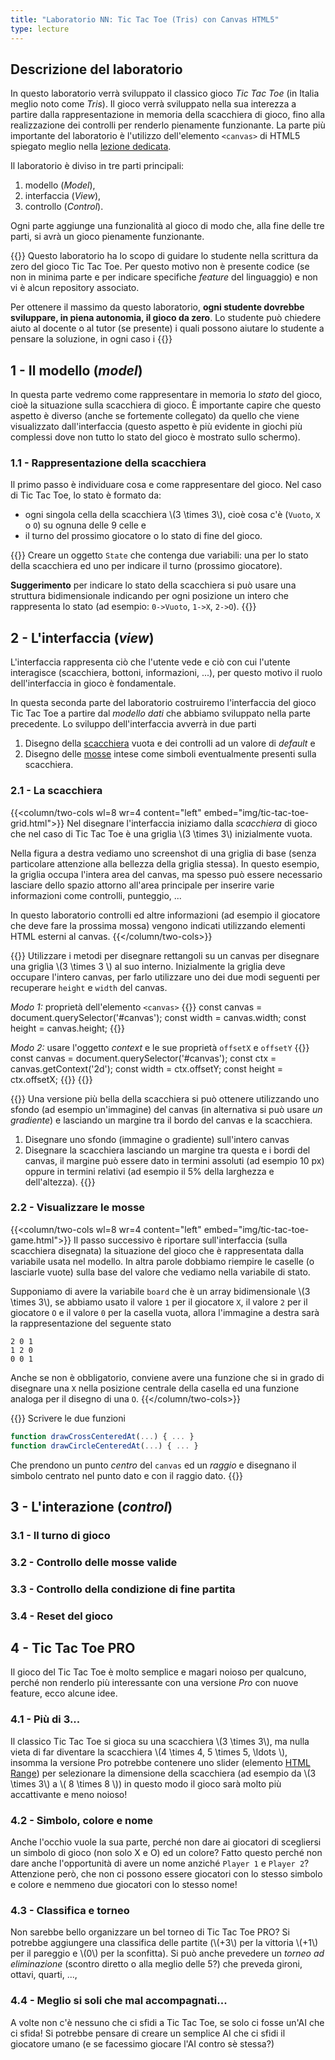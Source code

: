 ```yaml
---
title: "Laboratorio NN: Tic Tac Toe (Tris) con Canvas HTML5"
type: lecture
---
```


## Descrizione del laboratorio
In questo laboratorio verrà sviluppato il classico gioco *Tic Tac Toe* (in Italia
meglio noto come *Tris*). Il gioco verrà sviluppato nella sua interezza a partire
dalla rappresentazione in memoria della scacchiera di gioco, fino alla realizzazione
dei controlli per renderlo pienamente funzionante. La parte più importante del
laboratorio è l'utilizzo dell'elemento `<canvas>` di HTML5 spiegato meglio nella
[lezione dedicata]().

Il laboratorio è diviso in tre parti principali:
1. modello (*Model*),
2. interfaccia (*View*),
3. controllo (*Control*).

Ogni parte aggiunge una funzionalità al gioco di modo che, alla fine delle tre
parti, si avrà un gioco pienamente funzionante.

{{<attention>}}
Questo laboratorio ha lo scopo di guidare lo studente nella scrittura da zero del
gioco Tic Tac Toe. Per questo motivo non è presente codice (se non in minima parte
e per indicare specifiche *feature* del linguaggio) e non vi è alcun repository
associato.

Per ottenere il massimo da questo laboratorio, **ogni studente dovrebbe sviluppare,
in piena autonomia, il gioco da zero**. Lo studente può chiedere aiuto al docente o
al tutor (se presente) i quali possono aiutare lo studente a pensare la soluzione,
in ogni caso i
{{</attention>}}

## 1 - Il modello (*model*)
In questa parte vedremo come rappresentare in memoria lo *stato* del gioco, cioè
la situazione sulla scacchiera di gioco. È importante capire che questo aspetto
è diverso (anche se fortemente collegato) da quello che viene visualizzato
dall'interfaccia (questo aspetto è più evidente in giochi più complessi dove non
tutto lo stato del gioco è mostrato sullo schermo).

### 1.1 - Rappresentazione della scacchiera
Il primo passo è individuare cosa e come rappresentare del gioco. Nel caso di Tic
Tac Toe, lo stato è formato da:
* ogni singola cella della scacchiera \\(3 \times 3\\), cioè cosa c'è (`Vuoto`, `X` o `O`)
su ognuna delle 9 celle e
* il turno del prossimo giocatore o lo stato di fine del gioco.

{{<exercise title="Stato del gioco" >}}
Creare un oggetto `State` che contenga due variabili: una per lo stato della
scacchiera ed uno per indicare il turno (prossimo giocatore).

**Suggerimento** per indicare lo stato della scacchiera si può usare una
struttura bidimensionale indicando per ogni posizione un intero che rappresenta
lo stato (ad esempio: `0->Vuoto`, `1->X`, `2->O`).
{{</exercise>}}

## 2 - L'interfaccia (*view*)
L'interfaccia rappresenta ciò che l'utente vede e ciò con cui l'utente interagisce
(scacchiera, bottoni, informazioni, ...), per questo motivo il ruolo dell'interfaccia
in gioco è fondamentale.

In questa seconda parte del laboratorio costruiremo l'interfaccia del gioco Tic Tac
Toe a partire dal *modello dati* che abbiamo sviluppato nella parte precedente. Lo
sviluppo dell'interfaccia avverrà in due parti
1. Disegno della [scacchiera](#21---la-scacchiera) vuota e dei controlli ad un valore di *default* e
2. Disegno delle [mosse](#22---visualizzare-le-mosse) intese come simboli eventualmente presenti sulla scacchiera.

### 2.1 - La scacchiera

{{<column/two-cols wl=8 wr=4 content="left" embed="img/tic-tac-toe-grid.html">}}
Nel disegnare l'interfaccia iniziamo dalla *scacchiera* di gioco che nel caso di Tic
Tac Toe è una griglia \\(3 \times 3\\) inizialmente vuota.

Nella figura a destra vediamo uno screenshot di una griglia di base (senza particolare
attenzione alla bellezza della griglia stessa). In questo esempio, la griglia occupa
l'intera area del canvas, ma spesso può essere necessario lasciare dello spazio attorno
all'area principale per inserire varie informazioni come controlli, punteggio, ...

In questo laboratorio controlli ed altre informazioni (ad esempio il giocatore che deve
fare la prossima mossa) vengono indicati utilizzando elementi HTML esterni al canvas.
{{</column/two-cols>}}

{{<exercise>}}
Utilizzare i metodi per disegnare rettangoli su un canvas per disegnare una griglia
\\(3 \times 3 \\) al suo interno. Inizialmente la griglia deve occupare l'intero
canvas, per farlo utilizzare uno dei due modi seguenti per recuperare `height` e
`width` del canvas.

*Modo 1:* proprietà dell'elemento `<canvas>`
{{<highlight javascript>}}
const canvas = document.querySelector('#canvas');
const width = canvas.width;
const height = canvas.height;
{{</highlight>}}

*Modo 2:* usare l'oggetto *context* e le sue proprietà `offsetX` e `offsetY`
{{<highlight javascript>}}
const canvas = document.querySelector('#canvas');
const ctx = canvas.getContext('2d');
const width = ctx.offsetY;
const height = ctx.offsetX;
{{</highlight>}}
{{</exercise>}}

{{<exercise title="Scacchiera con sfondo">}}
Una versione più bella della scacchiera si può ottenere utilizzando uno sfondo
(ad esempio un'immagine) del canvas (in alternativa si può usare *un gradiente*)
e lasciando un margine tra il bordo del canvas e la scacchiera.
1. Disegnare uno sfondo (immagine o gradiente) sull'intero canvas
2. Disegnare la scacchiera lasciando un margine tra questa e i bordi del canvas, il
margine può essere dato in termini assoluti (ad esempio 10 px) oppure in termini
relativi (ad esempio il 5% della larghezza e dell'altezza).
{{</exercise>}}

### 2.2 - Visualizzare le mosse

{{<column/two-cols wl=8 wr=4 content="left" embed="img/tic-tac-toe-game.html">}}
Il passo successivo è riportare sull'interfaccia (sulla scacchiera disegnata) la
situazione del gioco che è rappresentata dalla variabile usata nel modello. In
altra parole dobbiamo riempire le caselle (o lasciarle vuote) sulla base del valore
che vediamo nella variabile di stato.

Supponiamo di avere la variabile `board` che è un array bidimensionale \\(3 \times 3\\),
se abbiamo usato il valore `1` per il giocatore `X`, il valore `2` per il giocatore `O`
e il valore `0` per la casella vuota, allora l'immagine a destra sarà la rappresentazione
del seguente stato
```
2 0 1
1 2 0
0 0 1
```

Anche se non è obbligatorio, conviene avere una funzione che si in grado di
disegnare una `X` nella posizione centrale della casella ed una funzione
analoga per il disegno di una `O`.
{{</column/two-cols>}}

{{<exercise>}}
Scrivere le due funzioni

```javascript
function drawCrossCenteredAt(...) { ... }
function drawCircleCenteredAt(...) { ... }
```
Che prendono un punto *centro* del `canvas` ed un *raggio* e disegnano il
simbolo centrato nel punto dato e con il raggio dato.
{{</exercise>}}


## 3 - L'interazione (*control*)

### 3.1 - Il turno di gioco

### 3.2 - Controllo delle mosse valide

### 3.3 - Controllo della condizione di fine partita

### 3.4 - Reset del gioco

## 4 - Tic Tac Toe PRO
Il gioco del Tic Tac Toe è molto semplice e magari noioso per qualcuno, perché
non renderlo più interessante con una versione *Pro* con nuove feature, ecco
alcune idee.

### 4.1 - Più di 3...
Il classico Tic Tac Toe si gioca su una scacchiera \\(3 \times 3\\), ma nulla vieta
di far diventare la scacchiera \\(4 \times 4, 5 \times 5, \ldots \\), insomma
la versione Pro potrebbe contenere uno slider (elemento [HTML Range](https://www.w3schools.com/tags/att_input_type_range.asp))
per selezionare la dimensione della scacchiera (ad esempio da \\(3 \times 3\\) a
\\( 8 \times 8 \\)) in questo modo il gioco sarà molto più accattivante e meno
noioso!

### 4.2 - Simbolo, colore e nome
Anche l'occhio vuole la sua parte, perché non dare ai giocatori di scegliersi
un simbolo di gioco (non solo X e O) ed un colore? Fatto questo perché non dare
anche l'opportunità di avere un nome anziché `Player 1` e `Player 2`? Attenzione
però, che non ci possono essere giocatori con lo stesso simbolo e colore e nemmeno
due giocatori con lo stesso nome!

### 4.3 - Classifica e torneo
Non sarebbe bello organizzare un bel torneo di Tic Tac Toe PRO? Si potrebbe
aggiungere una classifica delle partite (\\(+3\\) per la vittoria \\(+1\\) per
il pareggio e \\(0\\) per la sconfitta). Si può anche prevedere un *torneo ad
eliminazione* (scontro diretto o alla meglio delle 5?) che preveda
gironi, ottavi, quarti, ..., 

### 4.4 - Meglio si soli che mal accompagnati...
A volte non c'è nessuno che ci sfidi a Tic Tac Toe, se solo ci fosse un'AI
che ci sfida! Si potrebbe pensare di creare un semplice AI che ci sfidi il
giocatore umano (e se facessimo giocare l'AI contro sè stessa?)

